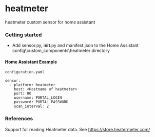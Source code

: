 # heatmeter
heatmeter custom sensor for home assistant

### Getting started

* Add sensor.py, __init__.py and manifest.json to the Home Assistant config\custom_components\heatmeter directory

#### Home Assistant Example

```
configuration.yaml

sensor:
  - platform: heatmeter
    host: <Hostname of heatmeter>
    port: 80
    username: PORTAL_LOGIN
    password: PORTAL_PASSWORD
    scan_interval: 2
```

### References
Support for reading Heatmeter data. See https://store.heatermeter.com/
